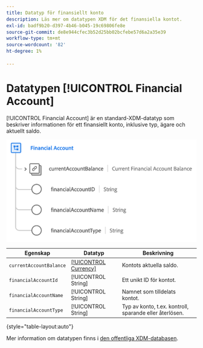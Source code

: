 ```yaml
---
title: Datatyp för finansiellt konto
description: Läs mer om datatypen XDM för det finansiella kontot.
exl-id: badf9b20-d397-4b46-b045-19c69806fe8e
source-git-commit: de8e944cfec3b52d25bb02bcfebe57d6a2a35e39
workflow-type: tm+mt
source-wordcount: '82'
ht-degree: 1%

---
```


# Datatypen [!UICONTROL Financial Account]

[!UICONTROL Financial Account] är en standard-XDM-datatyp som beskriver informationen för ett finansiellt konto, inklusive typ, ägare och aktuellt saldo.

![](../images/data-types/financial-account.png)

| Egenskap | Datatyp | Beskrivning |
| --- | --- | --- |
| `currentAccountBalance` | [[!UICONTROL Currency]](./currency.md) | Kontots aktuella saldo. |
| `financialAccountId` | [!UICONTROL String] | Ett unikt ID för kontot. |
| `financialAccountName` | [!UICONTROL String] | Namnet som tilldelats kontot. |
| `financialAccountType` | [!UICONTROL String] | Typ av konto, t.ex. kontroll, sparande eller återlösen. |

{style="table-layout:auto"}

Mer information om datatypen finns i [den offentliga XDM-databasen](https://github.com/adobe/xdm/blob/master/docs/reference/datatypes/financial-account.schema.json).
